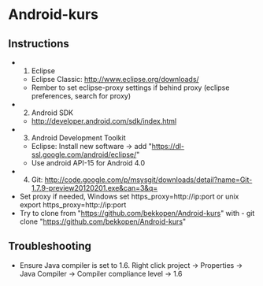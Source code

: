 Android-kurs
=========================

Instructions
----
* 1. Eclipse
	- Eclipse Classic: http://www.eclipse.org/downloads/
 	- Rember to set eclipse-proxy settings if behind proxy (eclipse preferences, search for proxy)
* 2. Android SDK
	- http://developer.android.com/sdk/index.html
* 3. Android Development Toolkit
	- Eclipse: Install new software -> add "https://dl-ssl.google.com/android/eclipse/"
	- Use android API-15 for Android 4.0
* 4. Git:  http://code.google.com/p/msysgit/downloads/detail?name=Git-1.7.9-preview20120201.exe&can=3&q=
 * Set proxy if needed, Windows set https_proxy=http://ip:port or unix export https_proxy=http://ip:port
 * Try to clone from "https://github.com/bekkopen/Android-kurs" with - git clone "https://github.com/bekkopen/Android-kurs"

Troubleshooting
----
* Ensure Java compiler is set to 1.6. Right click project -> Properties -> Java Compiler -> Compiler compliance level -> 1.6
